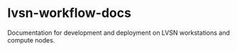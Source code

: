 # lvsn-workflow-docs
Documentation for development and deployment on LVSN workstations and compute nodes.

